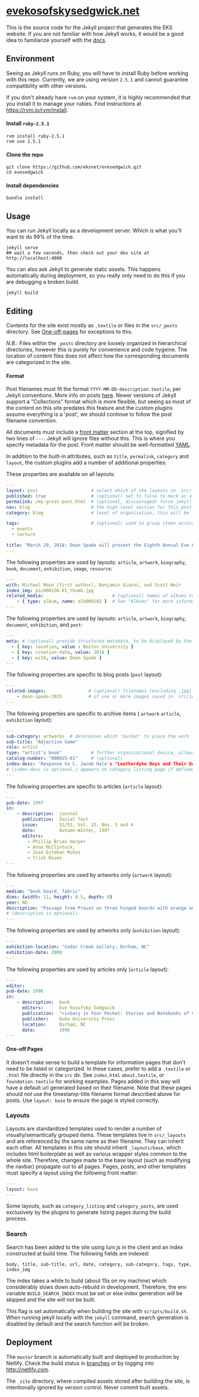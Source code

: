 # [evekosofskysedgwick.net](evekosofskysedgwick.net)

This is the source code for the Jekyll project that generates the EKS website. If you are not familiar with how Jekyll works, it would be a good idea to familiarize yourself with the [docs](https://jekyllrb.com/docs/home/).

## Environment
Seeing as Jekyll runs on Ruby, you will have to install Ruby before working with this repo. Currently, we are using version `2.5.1` and cannot guarantee compatibility with other versions.

If you don't already have `rvm` on your system, it is highly recommended that you install it to manage your rubies. Find instructions at <https://rvm.io/rvm/install>.

#### Install `ruby-2.5.1`

```
rvm install ruby-2.5.1
rvm use 2.5.1
```

#### Clone the repo

```
git clone https://github.com/eksnet/evesedgwick.git
cd evesedgwick
```

#### Install dependencies

```
bundle install
```

## Usage
You can run Jekyll locally as a development server. Which is what you'll want to do 99% of the time.

```
jekyll serve
## wait a few seconds, then check out your dev site at http://localhost:4000
```

You can also ask Jekyll to generate static assets. This happens automatically during deployment, so you really only need to do this if you are debugging a broken build.

```
jekyll build
```

## Editing
Contents for the site exist mostly as `.textile` or files in the `src/_posts` directory. See [One-off-pages](#one-off-pages) for exceptions to this.

*N.B.:* Files within the `_posts` directory are loosely organized in hierarchical directories, however this is purely for convenience and code hygeine. The location of content files does not affect how the corresponding documents are categorized in the site.

#### Format
Post filenames must fit the format `YYYY-MM-DD-description.textile`, per Jekyll conventions. More info on posts [here](https://jekyllrb.com/docs/posts/). Newer versions of Jekyll support a "Collections" format which is more flexible, but seeing as most of the content on this site predates this feature and the custom plugins assume everything is a 'post', we should continue to follow the post filename convention.

All documents must include a [front matter](https://jekyllrb.com/docs/frontmatter/) section at the top, signified by two lines of `---`. Jekyll will ignore files without this. This is where you specify metadata for the post. Front matter should be well-formatted [YAML](https://docs.ansible.com/ansible/latest/reference_appendices/YAMLSyntax.html).

In addition to the built-in attributes, such as `title`, `permalink`, `category` and `layout`, the custom plugins add a number of additional properties:

These properties are available on all layouts:

```yaml
---
layout: post                    # select which of the layouts in `src/_layouts` will be used
published: true                 # (optional) set to false to mark as a draft
permalink: /my-great-post.html  # (optional, discouraged) force jekyll to use this as page url
nav: blog                       # the high-level section for this post. Corresponds to the top nav bar.
category: blog                  # level of organization, this will be listed on the top-level page for each nav

tags:                           # (optional) used to group items across
  - events
  - lecture

title: "March 29, 2018: Dean Spade will present the Eighth Annual Eve Kosofsky Sedgwick Memorial Lecture at Boston University"
---
```

The following properties are used by layouts: `article`, `artwork`, `biography`, `book`, `document`, `exhibition`, `image`, `resource`:

```yaml
---
with: Michael Moon (first author), Benjamin Gianni, and Scott Weir
index_img: pic000136-01_thumb.jpg
related_media:                          # (optional) names of albums to include
    - { type: album, name: alb000102 }  # See "Albums" for more information.
---
```

The following properties are used by layouts: `article`, `artwork`, `biography`, `document`, `exhibition`, and `post`:

```yaml
---
meta: # (optional) provide structured metadata, to be displayed by the template
  - { key: location, value : Boston University }
  - { key: creation-date, value: 2018 }
  - { key: with, value: Dean Spade }
---
```


The following properties are specific to blog posts (`post` layout):

```yaml
---
related-images:                # (optional) filenames (excluding .jpg)
    - dean-spade-2015          # of one or more images saved in `src/images/blog`
---
```

The following properties are specific to archive items ( `artwork` `article`, `exhibition` layout):

```yaml
---
sub-category: artworks  # determines which 'bucket' to place the work in on the category listing page
sub-title: "Adjective Game"
role: artist
type: "artist's book"           # further organizational device, allows content within a sub-category to be grouped
catalog-number: "000025-01"     # (optional)
index-desc: 'Response to C. Jacob Hale's "Leatherdyke Boys and Their Daddies - How to Have Sex Without Women or Men," published in the same special issue of <i>Social Text</i>. Sedgwick writes that Hale's paper begins "the project of articulating subjectivities that purposefully move across the boundaries of gender.''
# (index-desc is optional.) appears on category listing page if defined)
---
```

The following properties are specific to articles (`article` layout):

```yaml
---
pub-date: 1997
in:
    - description:  journal
      publication:  Social Text
      issue:        52/53, Vol. 15, Nos. 3 and 4
      date:         Autumn-Winter, 1997
      editors:
        - Phillip Brian Harper
        - Anne McClintock,
        - José Esteban Muñoz
        - Trish Rosen
---
```


The following properties are used by artworks only (`artwork` layout):

```yaml
---
medium: "book board, fabric"
dims: {width: 11, height: 8.5, depth: 0}
year: ND                        
description: "Passage from Proust on three hinged boards with orange and green handmade papers, and repositionable, velcro-backed adjectives."
# (description is optional)
---
```

The following properties are used by artworks only (`exhibition` layout):

```yaml
---
exhibition-location: "Cedar Creek Gallery, Durham, NC"
exhibition-date: 2000
---
```

The following properties are used by articles only (`article` layout):

```yaml
---
editor:
pub-date: 1996
in:
    - description:  book
      editors:      Eve Kosofsky Sedgwick
      publication:  "<i>Gary in Your Pocket: Stories and Notebooks of Gary Fisher</i>"
      publisher:    Duke University Press
      location:     Durham, NC
      date:         1996
---
```



#### One-off Pages
It doesn't make sense to build a template for information pages that don't need to be listed or categorized. In these cases, prefer to add a `.textile` or `.html` file directly in the `src` dir. See `index.html` `about.textile`, or `foundation.textile` for working examples. Pages added in this way will have a default url generated based on their filename. Note that these pages should *not* use the timestamp-title filename format described above for posts. Use `layout: base` to ensure the page is styled correctly.


### Layouts
Layouts are standardized templates used to render a number of visually/semantically grouped items. These templates live in `src/_layouts` and are referenced by the same name as their filename. They can inherit each other. All templates in this site should inherit `_layouts/base`, which includes html boilerplate as well as various wrapper styles common to the whole site. Therefore, changes made to the base layout (such as modifying the navbar) propagate out to all pages. Pages, posts, and other templates must specify a layout using the following front matter:

```yaml
---
layout: base
---
```

Some layouts, such as `category_listing` and `category_posts`, are used exclusively by the plugins to generate listing pages during the build process.

### Search
Search has been added to the site using lunr.js in the client and an index constructed at build time. The following fields are indexed:

```
body, title, sub-title, url, date, category, sub-category, tags, type, index_img
```

The index takes a while to build (about 15s on my machine) which considerably slows down auto-rebuild in development. Therefore, the env variable `BUILD_SEARCH_INDEX` must be set or else index generation will be skipped and the site will not be built.

This flag is set automatically when building the site with `scripts/build.sh`. When running jekyll locally with the `jekyll` command, search generation is disabled by default and the search function will be broken.


## Deployment
The `master` branch is automatically built and deployed to production by Netlify. Check the build status in [branches](https://github.com/eksnet/evesedgwick/branches) or by logging into <http://netlify.com>.

The `_site` directory, where compiled assets stored after building the site, is intentionally ignored by version control. Never commit built assets.
